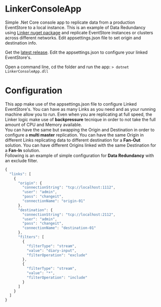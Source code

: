 # LinkerConsoleApp
Simple .Net Core console app to replicate data from a production EventStore to a local instance. This is an example of Data Redundancy using [Linker nuget package](https://github.com/riccardone/EventStore.Tools.Linker) and replicate EventStore instances or clusters across different networks. Edit appsettings.json file to set origin and destination info. 

Get the [latest release](https://github.com/riccardone/EventStore.Tools.LinkerConsoleApp/releases). Edit the appsettings.json to configure your linked EventStore's.  
  
Open a command line, cd the folder and run the app: 
```> dotnet LinkerConsoleApp.dll```
  
# Configuration 
This app make use of the appsettings.json file to configure Linked EventStore's. You can have as many Links as you need and as your running machine allow you to run. Even when you are replicating at full speed, the Linker logic make use of **backpressure** tecnique in order to not take the full amount of CPU and Memory available.  
You can have the same but swapping the Origin and Destination in order to configure a **multi master** replication. You can have the same Origin in different Links replicating data to different destination for a **Fan-Out** solution. You can have different Origins linked with the same Destination for a **Fan-In** solution.  
Following is an example of simple configuration for **Data Redundancy** with an exclude filter.

```javascript
{
  "links": [
    {
      "origin": {
        "connectionString": "tcp://localhost:1112",
        "user": "admin",
        "pass": "changeit",
        "connectionName": "origin-01"
      },
      "destination": {
        "connectionString": "tcp://localhost:2112",
        "user": "admin",
        "pass": "changeit",
        "connectionName": "destination-01"
      },
      "filters": [
        {
          "filterType": "stream",
          "value": "diary-input",
          "filterOperation": "exclude"
        },
        {
          "filterType": "stream",
          "value": "*",
          "filterOperation": "include"
        }
      ]
    }
  ]
}
```
